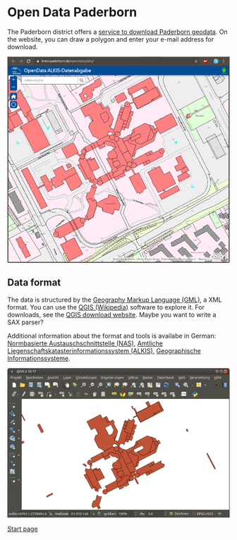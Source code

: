 # Open Data Paderborn

The Paderborn district offers a [service to download Paderborn geodata](https://www.kreis-paderborn.de/kreis_paderborn/geoportal/opendata/).
On the website, you can draw a polygon and enter your e-mail address for download.

![Kreis Paderborn ALKIS](images/kreis-paderborn-alkis.png)

## Data format

The data is structured by the [Geography Markup Language (GML)](https://en.wikipedia.org/wiki/Geography_Markup_Language), a XML format.
You can use the [QGIS (Wikipedia)](https://en.wikipedia.org/wiki/QGIS) software to explore it.
For downloads, see the [QGIS download website](https://www.qgis.org/de/site/forusers/download.html).
Maybe you want to write a SAX parser?

Additional information about the format and tools is availabe in German:
[Normbasierte Austauschschnittstelle (NAS)](https://de.wikipedia.org/wiki/Normbasierte_Austauschschnittstelle),
[Amtliche Liegenschaftskatasterinformationssystem (ALKIS)](https://de.wikipedia.org/wiki/Amtliches_Liegenschaftskatasterinformationssystem),
[Geographische Informationssysteme](https://wiki.ubuntuusers.de/Geographische_Informationssysteme/).

![QGIS](images/qgis.png)

[Start page](index.md)
